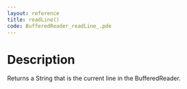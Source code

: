 ```yaml
---
layout: reference
title: readLine()
code: BufferedReader_readLine_.pde
---
```


# Description

Returns a String that is the current line in the BufferedReader.

